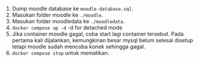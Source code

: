 1. Dump moodle database ke `moodle-database.sql`.
2. Masukan folder moodle ke `./moodle`.
3. Masukan folder moodledata ke `./moodledata`.
4. `docker compose up -d` -d for detached mode
5. Jika container moodle gagal, coba start lagi container tersebut. Pada pertama kali dijalankan, kemungkinan besar mysql belum selesai disetup tetapi moodle sudah mencoba konek sehingga gagal. 
6. `docker compose stop` untuk mematikan.